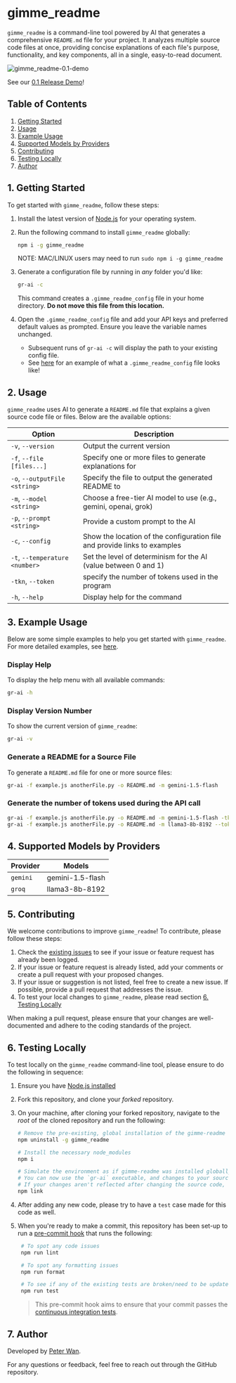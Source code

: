# gimme_readme

`gimme_readme` is a command-line tool powered by AI that generates a comprehensive `README.md` file for your project. It analyzes multiple source code files at once, providing concise explanations of each file's purpose, functionality, and key components, all in a single, easy-to-read document.

![gimme_readme-0.1-demo](https://dev-to-uploads.s3.amazonaws.com/uploads/articles/9h0qnqu3xg2ott44ll00.gif)

See our [0.1 Release Demo](https://youtu.be/S6v-u9o_Xx8)!

## Table of Contents

1. [Getting Started](#1-getting-started)
2. [Usage](#2-usage)
3. [Example Usage](#3-example-usage)
4. [Supported Models by Providers](#4-supported-models-by-providers)
5. [Contributing](#5-contributing)
6. [Testing Locally](#6-testing-locally)
7. [Author](#7-author)

## 1. Getting Started

To get started with `gimme_readme`, follow these steps:

1. Install the latest version of [Node.js](https://nodejs.org/en/download/package-manager) for your operating system.
2. Run the following command to install `gimme_readme` globally:

   ```sh
   npm i -g gimme_readme
   ```

   NOTE: MAC/LINUX users may need to run `sudo npm i -g gimme_readme`

3. Generate a configuration file by running in _any_ folder you'd like:

   ```sh
   gr-ai -c
   ```

   This command creates a `.gimme_readme_config` file in your home directory. **Do not move this file from this location.**

4. Open the `.gimme_readme_config` file and add your API keys and preferred default values as prompted. Ensure you leave the variable names unchanged.

   - Subsequent runs of `gr-ai -c` will display the path to your existing config file.
   - See [here](./env.sample) for an example of what a `.gimme_readme_config` file looks like!

## 2. Usage

`gimme_readme` uses AI to generate a `README.md` file that explains a given source code file or files. Below are the available options:

| Option                         | Description                                                               |
| ------------------------------ | ------------------------------------------------------------------------- |
| `-v`, `--version`              | Output the current version                                                |
| `-f`, `--file [files...]`      | Specify one or more files to generate explanations for                    |
| `-o`, `--outputFile <string>`  | Specify the file to output the generated README to                        |
| `-m`, `--model <string>`       | Choose a free-tier AI model to use (e.g., gemini, openai, grok)           |
| `-p`, `--prompt <string>`      | Provide a custom prompt to the AI                                         |
| `-c`, `--config`               | Show the location of the configuration file and provide links to examples |
| `-t`, `--temperature <number>` | Set the level of determinism for the AI (value between 0 and 1)           |
| `-tkn`, `--token`              | specify the number of tokens used in the program                          |
| `-h`, `--help`                 | Display help for the command                                              |

## 3. Example Usage

Below are some simple examples to help you get started with `gimme_readme`. For more detailed examples,
see [here](./_examples/README.md).

### Display Help

To display the help menu with all available commands:

```sh
gr-ai -h
```

### Display Version Number

To show the current version of `gimme_readme`:

```sh
gr-ai -v
```

### Generate a README for a Source File

To generate a `README.md` file for one or more source files:

```sh
gr-ai -f example.js anotherFile.py -o README.md -m gemini-1.5-flash
```

### Generate the number of tokens used during the API call

```sh
gr-ai -f example.js anotherFile.py -o README.md -m gemini-1.5-flash -tkn
gr-ai -f example.js anotherFile.py -o README.md -m llama3-8b-8192 --token
```

## 4. Supported Models by Providers

| Provider | Models           |
| -------- | ---------------- |
| `gemini` | gemini-1.5-flash |
| `groq`   | llama3-8b-8192   |

## 5. Contributing

We welcome contributions to improve `gimme_readme`! To contribute, please follow these steps:

1. Check the [existing issues](https://github.com/peterdanwan/gimme_readme/issues) to see if your issue or feature request has already been logged.
2. If your issue or feature request is already listed, add your comments or create a pull request with your proposed changes.
3. If your issue or suggestion is not listed, feel free to create a new issue. If possible, provide a pull request that addresses the issue.
4. To test your local changes to `gimme_readme`, please read section [6. Testing Locally](#6-testing-locally)

When making a pull request, please ensure that your changes are well-documented and adhere to the coding standards of the project.

## 6. Testing Locally

To test locally on the `gimme_readme` command-line tool, please ensure to do the following in sequence:

1. Ensure you have [Node.js installed](https://nodejs.org/en/download/package-manager)
2. Fork this repository, and clone your _forked_ repository.
3. On your machine, after cloning your forked repository, navigate to the _root_ of the cloned repository and run the following:

   ```sh
   # Remove the pre-existing, global installation of the gimme-readme repository.
   npm uninstall -g gimme_readme

   # Install the necessary node_modules
   npm i

   # Simulate the environment as if gimme-readme was installed globally via `npm i -g gimme_readme`
   # You can now use the `gr-ai` executable, and changes to your source code should be reflected when you make changes to the repo
   # If your changes aren't reflected after changing the source code, repeat the commands above in sequence.
   npm link
   ```

4. After adding any new code, please try to have a `test` case made for this code as well.
5. When you're ready to make a commit, this repository has been set-up to run a [pre-commit hook](.husky/pre-commit) that runs the following:

   ```sh
    # To spot any code issues
    npm run lint

    # To spot any formatting issues
    npm run format

    # To see if any of the existing tests are broken/need to be updated based on your update
    npm run test
   ```

   > This pre-commit hook aims to ensure that your commit passes the [continuous integration tests](.github/workflows/ci.yml).

## 7. Author

Developed by [Peter Wan](https://github.com/peterdanwan).

For any questions or feedback, feel free to reach out through the GitHub repository.
